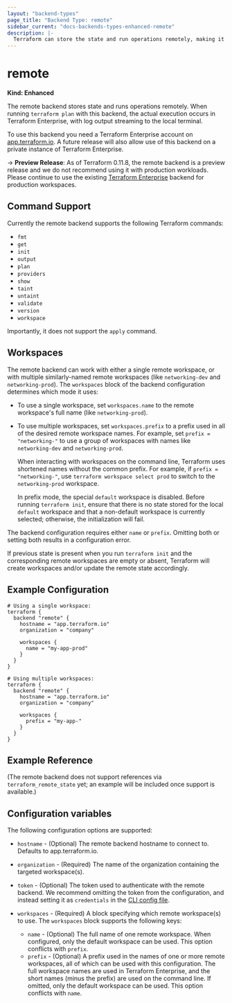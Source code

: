 ```yaml
---
layout: "backend-types"
page_title: "Backend Type: remote"
sidebar_current: "docs-backends-types-enhanced-remote"
description: |-
  Terraform can store the state and run operations remotely, making it easier to version and work with in a team.
---
```


# remote

**Kind: Enhanced**

The remote backend stores state and runs operations remotely. When running
`terraform plan` with this backend, the actual execution occurs in Terraform
Enterprise, with log output streaming to the local terminal.

To use this backend you need a Terraform Enterprise account on
[app.terraform.io](https://app.terraform.io). A future release will also allow 
use of this backend on a private instance of Terraform Enterprise.

-> **Preview Release**: As of Terraform 0.11.8, the remote backend is a preview
   release and we do not recommend using it with production workloads. Please
   continue to use the existing [Terraform
   Enterprise](terraform-enterprise.html) backend for production workspaces.

## Command Support

Currently the remote backend supports the following Terraform commands:

- `fmt`
- `get`
- `init`
- `output`
- `plan`
- `providers`
- `show`
- `taint`
- `untaint`
- `validate`
- `version`
- `workspace`

Importantly, it does not support the `apply` command.

## Workspaces

The remote backend can work with either a single remote workspace, or with multiple similarly-named remote workspaces (like `networking-dev` and `networking-prod`). The `workspaces` block of the backend configuration determines which mode it uses:

- To use a single workspace, set `workspaces.name` to the remote workspace's
  full name (like `networking-prod`).

- To use multiple workspaces, set `workspaces.prefix` to a prefix used in
  all of the desired remote workspace names. For example, set
  `prefix = "networking-"` to use a group of workspaces with names like
  `networking-dev` and `networking-prod`.

    When interacting with workspaces on the command line, Terraform uses
    shortened names without the common prefix. For example, if
    `prefix = "networking-"`, use `terraform workspace select prod` to switch to
    the `networking-prod` workspace.

    In prefix mode, the special `default` workspace is disabled. Before running
    `terraform init`, ensure that there is no state stored for the local
    `default` workspace and that a non-default workspace is currently selected;
    otherwise, the initialization will fail.

The backend configuration requires either `name` or `prefix`. Omitting both or
setting both results in a configuration error.

If previous state is present when you run `terraform init` and the corresponding
remote workspaces are empty or absent, Terraform will create workspaces and/or
update the remote state accordingly.

## Example Configuration

```hcl
# Using a single workspace:
terraform {
  backend "remote" {
    hostname = "app.terraform.io"
    organization = "company"

    workspaces {
      name = "my-app-prod"
    }
  }
}

# Using multiple workspaces:
terraform {
  backend "remote" {
    hostname = "app.terraform.io"
    organization = "company"

    workspaces {
      prefix = "my-app-"
    }
  }
}
```

## Example Reference

(The remote backend does not support references via `terraform_remote_state`
yet; an example will be included once support is available.)

## Configuration variables

The following configuration options are supported:

* `hostname` - (Optional) The remote backend hostname to connect to. Defaults
  to app.terraform.io.
* `organization` - (Required) The name of the organization containing the
  targeted workspace(s).
* `token` - (Optional) The token used to authenticate with the remote backend.
  We recommend omitting the token from the configuration, and instead setting it
  as `credentials` in the
  [CLI config file](/docs/commands/cli-config.html#credentials).
* `workspaces` - (Required) A block specifying which remote workspace(s) to use.
  The `workspaces` block supports the following keys:

  * `name` - (Optional) The full name of one remote workspace. When configured,
    only the default workspace can be used. This option conflicts with `prefix`.
  * `prefix` - (Optional) A prefix used in the names of one or more remote
    workspaces, all of which can be used with this configuration. The full
    workspace names are used in Terraform Enterprise, and the short names
    (minus the prefix) are used on the command line. If omitted, only the
    default workspace can be used. This option conflicts with `name`.
